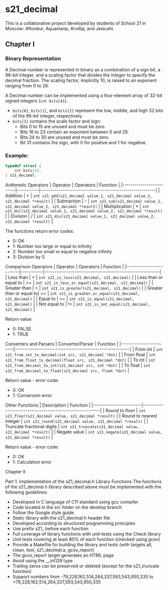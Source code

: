 # s21_decimal

This is a collaborative project developed by students of School 21 in Moscow: Aftonbur, Aquamanp, Arvillaj, and Jesicahi.

## Chapter I

### Binary Representation

A Decimal number is represented in binary as a combination of a sign bit, a 96-bit integer, and a scaling factor that divides the integer to specify the decimal fraction. The scaling factor, implicitly 10, is raised to an exponent ranging from 0 to 28.

A Decimal number can be implemented using a four-element array of 32-bit signed integers (`int bits[4]`).

- `bits[0]`, `bits[1]`, and `bits[2]` represent the low, middle, and high 32 bits of the 96-bit integer, respectively.
- `bits[3]` contains the scale factor and sign:
  - Bits 0 to 15 are unused and must be zero.
  - Bits 16 to 23 contain an exponent between 0 and 28.
  - Bits 24 to 30 are unused and must be zero.
  - Bit 31 contains the sign, with 0 for positive and 1 for negative.

### Example:

```c
typedef struct {
    int bits[4];
} s21_decimal;
```
Arithmetic Operators
| Operator                | Operators | Function                                                |
|-------------------------|-----------|---------------------------------------------------------|
| Addition                | +         | `int s21_add(s21_decimal value_1, s21_decimal value_2, s21_decimal *result)` |
| Subtraction             | -         | `int s21_sub(s21_decimal value_1, s21_decimal value_2, s21_decimal *result)` |
| Multiplication          | *         | `int s21_mul(s21_decimal value_1, s21_decimal value_2, s21_decimal *result)` |
| Division                | /         | `int s21_div(s21_decimal value_1, s21_decimal value_2, s21_decimal *result)` |

The functions return error codes:

- 0: OK
- 1: Number too large or equal to infinity
- 2: Number too small or equal to negative infinity
- 3: Division by 0

Comparison Operators
| Operator                | Operators | Function                                                |
|-------------------------|-----------|---------------------------------------------------------|
| Less than               | <         | `int s21_is_less(s21_decimal, s21_decimal)`             |
| Less than or equal to   | <=        | `int s21_is_less_or_equal(s21_decimal, s21_decimal)`    |
| Greater than            | >         | `int s21_is_greater(s21_decimal, s21_decimal)`          |
| Greater than or equal to| >=        | `int s21_is_greater_or_equal(s21_decimal, s21_decimal)` |
| Equal to                | ==        | `int s21_is_equal(s21_decimal, s21_decimal)`            |
| Not equal to            | !=        | `int s21_is_not_equal(s21_decimal, s21_decimal)`        |

Return value:

- 0: FALSE
- 1: TRUE

Converters and Parsers
| Convertor/Parser       | Function                                                |
|------------------------|---------------------------------------------------------|
| From int               | `int s21_from_int_to_decimal(int src, s21_decimal *dst)` |
| From float             | `int s21_from_float_to_decimal(float src, s21_decimal *dst)` |
| To int                 | `int s21_from_decimal_to_int(s21_decimal src, int *dst)` |
| To float               | `int s21_from_decimal_to_float(s21_decimal src, float *dst)` |

Return value - error code:

- 0: OK
- 1: Conversion error

Other Functions
| Description            | Function                                                |
|------------------------|---------------------------------------------------------|
| Round to floor         | `int s21_floor(s21_decimal value, s21_decimal *result)` |
| Round to nearest integer | `int s21_round(s21_decimal value, s21_decimal *result)` |
| Truncate fractional digits | `int s21_truncate(s21_decimal value, s21_decimal *result)` |
| Negate value           | `int s21_negate(s21_decimal value, s21_decimal *result)` |

Return value - error code:

- 0: OK
- 1: Calculation error

Chapter II

Part 1. Implementation of the s21_decimal.h Library Functions
The functions of the s21_decimal.h library described above must be implemented with the following guidelines:

- Developed in C language of C11 standard using gcc compiler
- Code located in the src folder on the develop branch
- Follow the Google style guide
- Static library with the s21_decimal.h header file
- Developed according to structured programming principles
- Use prefix s21_ before each function
- Full coverage of library functions with unit-tests using the Check library
- Unit tests covering at least 80% of each function (checked using gcov)
- Provide a Makefile for building the library and tests (with targets all, clean, test, s21_decimal.a, gcov_report)
- The gcov_report target generates an HTML page
- Avoid using the __int128 type
- Trailing zeros can be preserved or deleted (except for the s21_truncate function)
- Support numbers from -79,228,162,514,264,337,593,543,950,335 to +79,228,162,514,264,337,593,543,950,335
